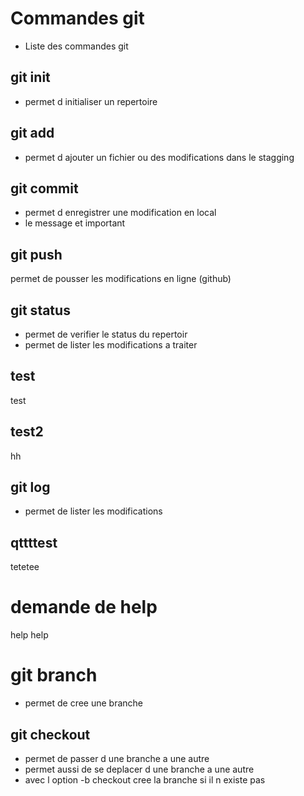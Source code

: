 # Commandes git
- Liste des commandes git

## git init
- permet d initialiser un repertoire


## git add 
- permet d ajouter un fichier ou des modifications dans le stagging

## git commit
- permet d enregistrer une modification en local
- le message et important

## git push
permet de pousser les modifications en ligne (github)

## git status 
- permet de verifier le status du repertoir
- permet de lister les modifications a traiter

## test
test
## test2
hh

## git log
- permet de lister les modifications

## qttttest
tetetee

# demande de help
help help

# git branch
- permet de cree une branche

## git checkout 
- permet de passer d une branche a une autre
- permet aussi de se deplacer d une branche a une autre
- avec l option -b checkout cree la branche si il n existe pas

